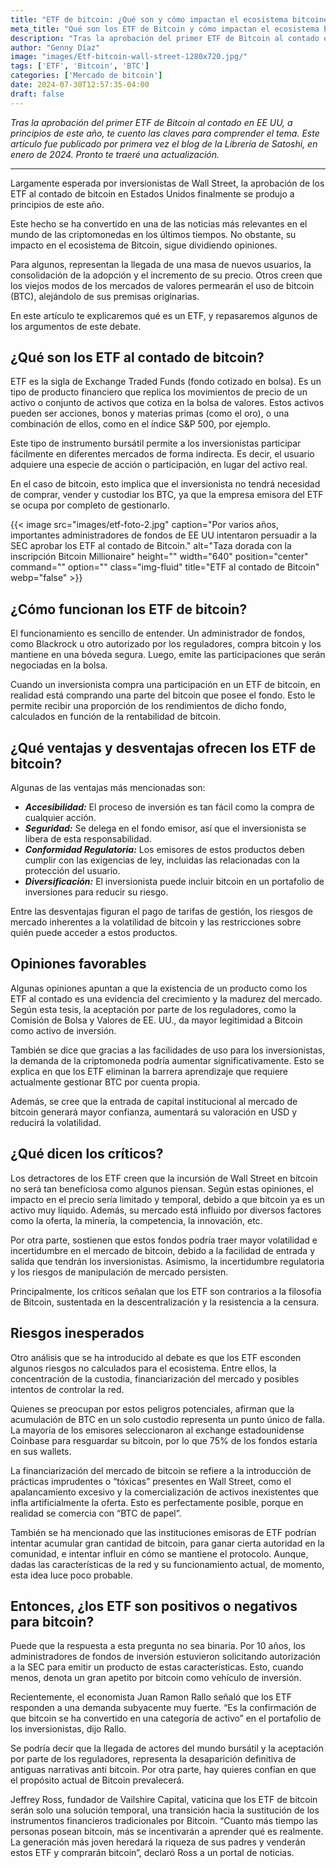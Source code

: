 ```yaml
---
title: "ETF de bitcoin: ¿Qué son y cómo impactan el ecosistema bitcoiner?"
meta_title: "Qué son los ETF de Bitcoin y cómo impactan el ecosistema bitcoiner | Proyecto Bitcoin"
description: "Tras la aprobación del primer ETF de Bitcoin al contado en EE UU, te cuento las claves para comprender el tema."
author: "Genny Díaz"
image: "images/Etf-bitcoin-wall-street-1280x720.jpg/"
tags: ['ETF', 'Bitcoin', 'BTC']
categories: ['Mercado de bitcoin']
date: 2024-07-30T12:57:35-04:00
draft: false
---
```


*Tras la aprobación del primer ETF de Bitcoin al contado en EE UU, a principios de este año, te cuento las claves para comprender el tema. Este artículo fue publicado por primera vez el blog de la Librería de Satoshi, en enero de 2024. Pronto te traeré una actualización.*

<hr>

Largamente esperada por inversionistas de Wall Street, la aprobación de los ETF al contado de bitcoin en Estados Unidos finalmente se produjo a principios de este año.

Este hecho se ha convertido en una de las noticias más relevantes en el mundo de las criptomonedas en los últimos tiempos. No obstante, su impacto en el ecosistema de Bitcoin, sigue dividiendo opiniones.

Para algunos, representan la llegada de una masa de nuevos usuarios, la consolidación de la adopción y el incremento de su precio. Otros creen que los viejos modos de los mercados de valores permearán el uso de bitcoin (BTC), alejándolo de sus premisas originarias.

En este artículo te explicaremos qué es un ETF, y repasaremos algunos de los argumentos de este debate.

## ¿Qué son los ETF al contado de bitcoin?

ETF es la sigla de Exchange Traded Funds (fondo cotizado en bolsa). Es un tipo de producto financiero que replica los movimientos de precio de un activo o conjunto de activos que cotiza en la bolsa de valores. Estos activos pueden ser acciones, bonos y materias primas (como el oro), o una combinación de ellos, como en el índice S&P 500, por ejemplo.

Este tipo de instrumento bursátil permite a los inversionistas participar fácilmente en diferentes mercados de forma indirecta. Es decir, el usuario adquiere una especie de acción o participación, en lugar del activo real.

En el caso de bitcoin, esto implica que el inversionista no tendrá necesidad de comprar, vender y custodiar los BTC, ya que la empresa emisora del ETF se ocupa por completo de gestionarlo.

{{< image src="images/etf-foto-2.jpg" caption="Por varios años, importantes administradores de fondos de EE UU intentaron persuadir a la SEC aprobar los ETF al contado de Bitcoin." alt="Taza dorada con la inscripción Bitcoin Millionaire" height="" width="640" position="center" command="" option="" class="img-fluid" title="ETF al contado de Bitcoin"  webp="false" >}}

## ¿Cómo funcionan los ETF de bitcoin?

El funcionamiento es sencillo de entender. Un administrador de fondos, como Blackrock u otro autorizado por los reguladores, compra bitcoin y los mantiene en una bóveda segura. Luego, emite las participaciones que serán negociadas en la bolsa.

Cuando un inversionista compra una participación en un ETF de bitcoin, en realidad está comprando una parte del bitcoin que posee el fondo. Esto le permite recibir una proporción de los rendimientos de dicho fondo, calculados en función de la rentabilidad de bitcoin.

## ¿Qué ventajas y desventajas ofrecen los ETF de bitcoin?

Algunas de las ventajas más mencionadas son:

- ***Accesibilidad:*** El proceso de inversión es tan fácil como la compra de cualquier acción.
- ***Seguridad:*** Se delega en el fondo emisor, así que el inversionista se libera de esta responsabilidad.
- ***Conformidad Regulatoria:*** Los emisores de estos productos deben cumplir con las exigencias de ley, incluidas las relacionadas con la protección del usuario.
- ***Diversificación:*** El inversionista puede incluir bitcoin en un portafolio de inversiones para reducir su riesgo.

Entre las desventajas figuran el pago de tarifas de gestión, los riesgos de mercado inherentes a la volatilidad de bitcoin y las restricciones sobre quién puede acceder a estos productos.

## Opiniones favorables

Algunas opiniones apuntan a que la existencia de un producto como los ETF al contado es una evidencia del crecimiento y la madurez del mercado. Según esta tesis, la aceptación por parte de los reguladores, como la Comisión de Bolsa y Valores de EE. UU., da mayor legitimidad a Bitcoin como activo de inversión.

También se dice que gracias a las facilidades de uso para los inversionistas, la demanda de la criptomoneda podría aumentar significativamente. Esto se explica en que los ETF eliminan la barrera aprendizaje que requiere actualmente gestionar BTC por cuenta propia.

Además, se cree que la entrada de capital institucional al mercado de bitcoin generará mayor confianza, aumentará su valoración en USD y reducirá la volatilidad.

## ¿Qué dicen los críticos?

Los detractores de los ETF creen que la incursión de Wall Street en bitcoin no será tan beneficiosa como algunos piensan. Según estas opiniones, el impacto en el precio sería limitado y temporal, debido a que bitcoin ya es un activo muy líquido. Además, su mercado está influido por diversos factores como la oferta, la minería, la competencia, la innovación, etc.

Por otra parte, sostienen que estos fondos podría traer mayor volatilidad e incertidumbre en el mercado de bitcoin, debido a la facilidad de entrada y salida que tendrán los inversionistas. Asimismo, la incertidumbre regulatoria y los riesgos de manipulación de mercado persisten.  

Principalmente, los críticos señalan que los ETF son contrarios a la filosofía de Bitcoin, sustentada en la descentralización y la resistencia a la censura.

## Riesgos inesperados

Otro análisis que se ha introducido al debate es que los ETF esconden algunos riesgos no calculados para el ecosistema. Entre ellos, la concentración de la custodia, financiarización del mercado y posibles intentos de controlar la red.

Quienes se preocupan por estos peligros potenciales, afirman que la acumulación de BTC en un solo custodio representa un punto único de falla. La mayoría de los emisores seleccionaron al exchange estadounidense Coinbase para resguardar su bitcoin, por lo que 75% de los fondos estaría en sus wallets.

La financiarización del mercado de bitcoin se refiere a la introducción de prácticas imprudentes o  “tóxicas” presentes en Wall Street, como el apalancamiento excesivo y la comercialización de activos inexistentes que infla artificialmente la oferta. Esto es perfectamente posible, porque en realidad se comercia con “BTC de papel”.

También se ha mencionado que las instituciones emisoras de ETF podrían intentar acumular gran cantidad de bitcoin, para ganar cierta autoridad en la comunidad, e intentar influir en cómo se mantiene el protocolo. Aunque, dadas las características de la red y su funcionamiento actual, de momento, esta idea luce poco probable.

## Entonces, ¿los ETF son positivos o negativos para bitcoin?

Puede que la respuesta a esta pregunta no sea binaria. Por 10 años, los administradores de fondos de inversión estuvieron solicitando autorización a la SEC para emitir un producto de estas características. Esto, cuando menos, denota un gran apetito por bitcoin como vehículo de inversión.

Recientemente, el economista Juan Ramon Rallo señaló que los ETF responden a una demanda subyacente muy fuerte. “Es la confirmación de que bitcoin se ha convertido en una categoría de activo” en el portafolio de los inversionistas, dijo Rallo.

Se podría decir que la llegada de actores del mundo bursátil y la aceptación por parte de los reguladores, representa la desaparición definitiva de antiguas narrativas anti bitcoin. Por otra parte, hay quieres confían en que el propósito actual de Bitcoin prevalecerá.

Jeffrey Ross, fundador de Vailshire Capital, vaticina que los ETF de bitcoin serán solo una solución temporal, una transición hacia la sustitución de los instrumentos financieros tradicionales por Bitcoin. “Cuanto más tiempo las personas posean bitcoin, más se incentivarán a aprender qué es realmente. La generación más joven heredará la riqueza de sus padres y venderán estos ETF y comprarán bitcoin”, declaró Ross a un portal de noticias.
